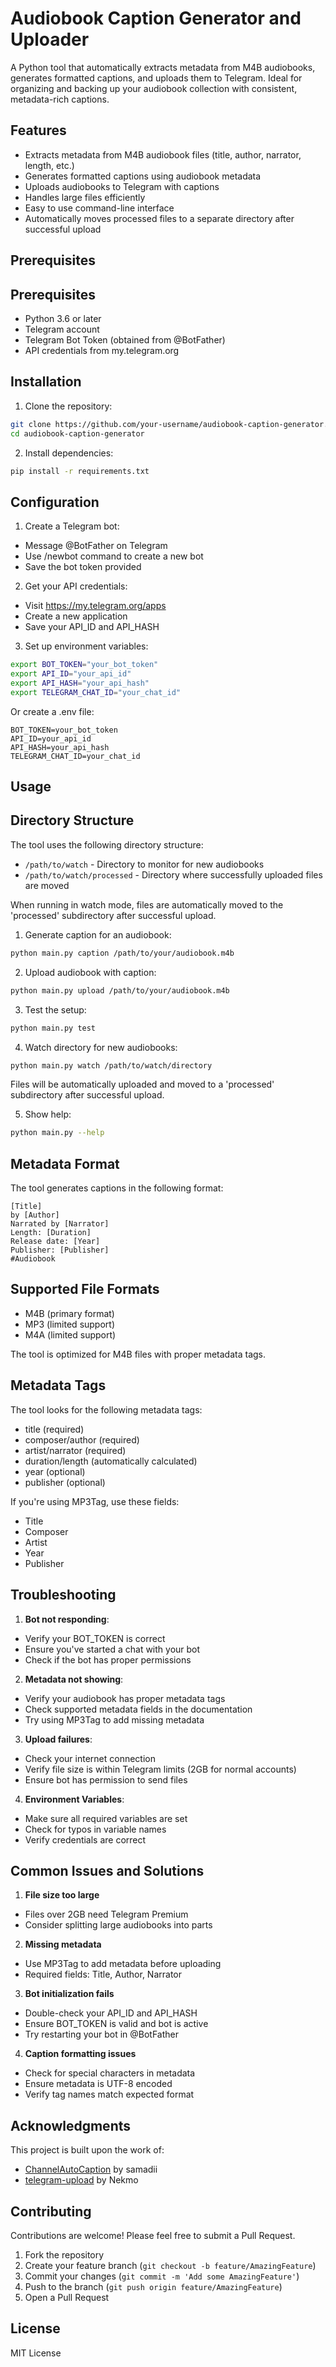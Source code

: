 # Audiobook Caption Generator and Uploader

A Python tool that automatically extracts metadata from M4B audiobooks, generates formatted captions, and uploads them to Telegram. Ideal for organizing and backing up your audiobook collection with consistent, metadata-rich captions.

## Features

- Extracts metadata from M4B audiobook files (title, author, narrator, length, etc.)
- Generates formatted captions using audiobook metadata
- Uploads audiobooks to Telegram with captions
- Handles large files efficiently
- Easy to use command-line interface
- Automatically moves processed files to a separate directory after successful upload

## Prerequisites
## Prerequisites

- Python 3.6 or later
- Telegram account
- Telegram Bot Token (obtained from @BotFather)
- API credentials from my.telegram.org

## Installation

1. Clone the repository:
```bash
git clone https://github.com/your-username/audiobook-caption-generator.git
cd audiobook-caption-generator
```

2. Install dependencies:
```bash
pip install -r requirements.txt
```

## Configuration

1. Create a Telegram bot:
- Message @BotFather on Telegram
- Use /newbot command to create a new bot
- Save the bot token provided

2. Get your API credentials:
- Visit https://my.telegram.org/apps
- Create a new application
- Save your API_ID and API_HASH

3. Set up environment variables:
```bash
export BOT_TOKEN="your_bot_token"
export API_ID="your_api_id"
export API_HASH="your_api_hash"
export TELEGRAM_CHAT_ID="your_chat_id"
```

Or create a .env file:
```
BOT_TOKEN=your_bot_token
API_ID=your_api_id
API_HASH=your_api_hash
TELEGRAM_CHAT_ID=your_chat_id
```

## Usage

## Directory Structure

The tool uses the following directory structure:
- `/path/to/watch` - Directory to monitor for new audiobooks
- `/path/to/watch/processed` - Directory where successfully uploaded files are moved

When running in watch mode, files are automatically moved to the 'processed' subdirectory after successful upload.

1. Generate caption for an audiobook:
```bash
python main.py caption /path/to/your/audiobook.m4b
```

2. Upload audiobook with caption:
```bash
python main.py upload /path/to/your/audiobook.m4b
```

3. Test the setup:
```bash
python main.py test
```

4. Watch directory for new audiobooks:
```bash
python main.py watch /path/to/watch/directory
```
Files will be automatically uploaded and moved to a 'processed' subdirectory after successful upload.

5. Show help:
```bash
python main.py --help
```

## Metadata Format

The tool generates captions in the following format:
```
[Title]
by [Author]
Narrated by [Narrator]
Length: [Duration]
Release date: [Year]
Publisher: [Publisher]
#Audiobook
```

## Supported File Formats

- M4B (primary format)
- MP3 (limited support)
- M4A (limited support)

The tool is optimized for M4B files with proper metadata tags.

## Metadata Tags

The tool looks for the following metadata tags:
- title (required)
- composer/author (required)
- artist/narrator (required)
- duration/length (automatically calculated)
- year (optional)
- publisher (optional)

If you're using MP3Tag, use these fields:
- Title
- Composer
- Artist
- Year
- Publisher

## Troubleshooting

1. **Bot not responding**:
- Verify your BOT_TOKEN is correct
- Ensure you've started a chat with your bot
- Check if the bot has proper permissions

2. **Metadata not showing**:
- Verify your audiobook has proper metadata tags
- Check supported metadata fields in the documentation
- Try using MP3Tag to add missing metadata

3. **Upload failures**:
- Check your internet connection
- Verify file size is within Telegram limits (2GB for normal accounts)
- Ensure bot has permission to send files

4. **Environment Variables**:
- Make sure all required variables are set
- Check for typos in variable names
- Verify credentials are correct

## Common Issues and Solutions

1. **File size too large**
- Files over 2GB need Telegram Premium
- Consider splitting large audiobooks into parts

2. **Missing metadata**
- Use MP3Tag to add metadata before uploading
- Required fields: Title, Author, Narrator

3. **Bot initialization fails**
- Double-check your API_ID and API_HASH
- Ensure BOT_TOKEN is valid and bot is active
- Try restarting your bot in @BotFather

4. **Caption formatting issues**
- Check for special characters in metadata
- Ensure metadata is UTF-8 encoded
- Verify tag names match expected format

## Acknowledgments

This project is built upon the work of:
- [ChannelAutoCaption](https://github.com/samadii/ChannelAutoCaption) by samadii
- [telegram-upload](https://github.com/Nekmo/telegram-upload) by Nekmo

## Contributing

Contributions are welcome! Please feel free to submit a Pull Request.

1. Fork the repository
2. Create your feature branch (`git checkout -b feature/AmazingFeature`)
3. Commit your changes (`git commit -m 'Add some AmazingFeature'`)
4. Push to the branch (`git push origin feature/AmazingFeature`)
5. Open a Pull Request

## License

MIT License
